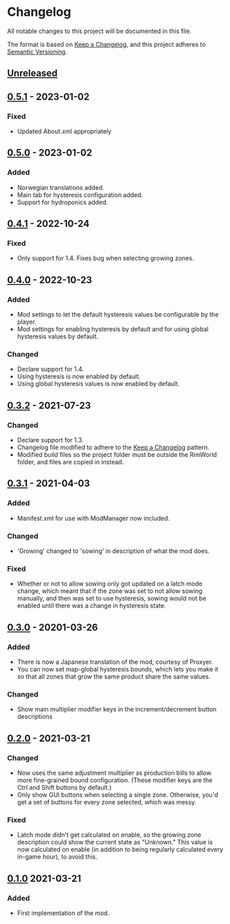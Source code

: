 # Changelog
All notable changes to this project will be documented in this file.

The format is based on [Keep a Changelog](https://keepachangelog.com/en/1.0.0/),
and this project adheres to [Semantic Versioning](https://semver.org/spec/v2.0.0.html).

## [Unreleased]

## [0.5.1] - 2023-01-02
### Fixed
- Updated About.xml appropriately

## [0.5.0] - 2023-01-02
### Added
- Norwegian translations added.
- Main tab for hysteresis configuration added.
- Support for hydroponics added.

## [0.4.1] - 2022-10-24
### Fixed
- Only support for 1.4. Fixes bug when selecting growing zones.

## [0.4.0] - 2022-10-23
### Added
- Mod settings to let the default hysteresis values be configurable by the player.
- Mod settings for enabling hysteresis by default and for using global hysteresis values by default.
### Changed
- Declare support for 1.4.
- Using hysteresis is now enabled by default.
- Using global hysteresis values is now enabled by default.

## [0.3.2] - 2021-07-23
### Changed
- Declare support for 1.3.
- Changelog file modified to adhere to the [Keep a Changelog](https://keepachangelog.com/en/1.0.0/) pattern.
- Modified build files so the project folder must be outside the RimWorld folder, and files are copied in instead.

## [0.3.1] - 2021-04-03
### Added
- Manifest.xml for use with ModManager now included.

### Changed
- 'Growing' changed to 'sowing' in description of what the mod does.

### Fixed
- Whether or not to allow sowing only got updated on a latch mode change, which meant that if the zone was set to not allow sowing manually, and then was set to use hysteresis, sowing would not be enabled until there was a change in hysteresis state.

## [0.3.0] - 20201-03-26
### Added
- There is now a Japanese translation of the mod, courtesy of Proxyer.
- You can now set map-global hysteresis bounds, which lets you make it so that all zones that grow the same product share the same values.

### Changed
- Show main multiplier modifier keys in the increment/decrement button descriptions

## [0.2.0] - 2021-03-21
### Changed
- Now uses the same adjustment multiplier as production bills to allow more fine-grained bound configuration. (These modifier keys are the Ctrl and Shift buttons by default.)
- Only show GUI buttons when selecting a single zone. Otherwise, you'd get a set of buttons for every zone selected, which was messy.

### Fixed
- Latch mode didn't get calculated on enable, so the growing zone description could show the current state as "Unknown." This value is now calculated on enable (in addition to being regularly calculated every in-game hour), to avoid this.

## [0.1.0] 2021-03-21

### Added
- First implementation of the mod.

[Unreleased]: https://github.com/alexschrod/farming-hysteresis/compare/v0.5.1...HEAD
[0.5.1]: https://github.com/alexschrod/farming-hysteresis/compare/v0.5.0...v0.5.1
[0.5.0]: https://github.com/alexschrod/farming-hysteresis/compare/v0.4.1...v0.5.0
[0.4.1]: https://github.com/alexschrod/farming-hysteresis/compare/v0.4.0...v0.4.1
[0.4.0]: https://github.com/alexschrod/farming-hysteresis/compare/v0.3.2...v0.4.0
[0.3.2]: https://github.com/alexschrod/farming-hysteresis/compare/v0.3.1...v0.3.2
[0.3.1]: https://github.com/alexschrod/farming-hysteresis/compare/v0.3.0...v0.3.1
[0.3.0]: https://github.com/alexschrod/farming-hysteresis/compare/v0.2.0...v0.3.0
[0.2.0]: https://github.com/alexschrod/farming-hysteresis/compare/v0.1.0...v0.2.0
[0.1.0]: https://github.com/alexschrod/farming-hysteresis/releases/tag/v0.1.0
